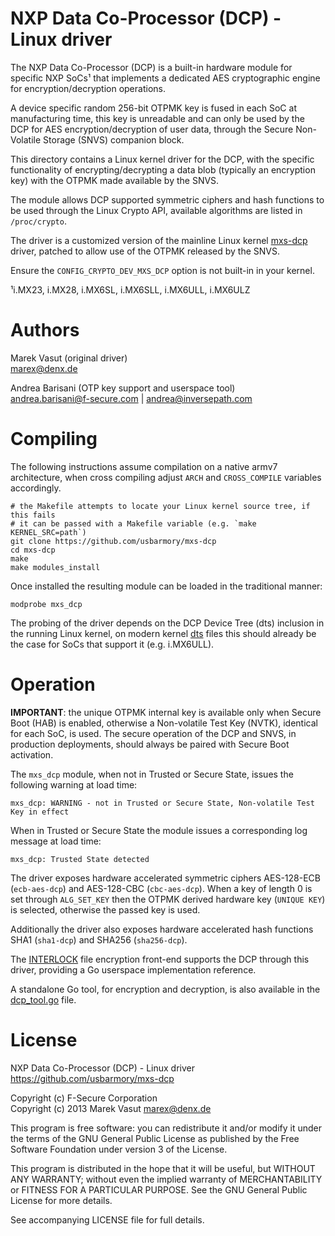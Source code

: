 NXP Data Co-Processor (DCP) - Linux driver
==========================================

The NXP Data Co-Processor (DCP) is a built-in hardware module for specific NXP
SoCs¹ that implements a dedicated AES cryptographic engine for
encryption/decryption operations.

A device specific random 256-bit OTPMK key is fused in each SoC at
manufacturing time, this key is unreadable and can only be used by the DCP for
AES encryption/decryption of user data, through the Secure Non-Volatile Storage
(SNVS) companion block.

This directory contains a Linux kernel driver for the DCP, with the specific
functionality of encrypting/decrypting a data blob (typically an encryption
key) with the OTPMK made available by the SNVS.

The module allows DCP supported symmetric ciphers and hash functions to be used
through the Linux Crypto API, available algorithms are listed in
`/proc/crypto`.

The driver is a customized version of the mainline Linux kernel
[mxs-dcp](https://github.com/torvalds/linux/blob/master/drivers/crypto/mxs-dcp.c)
driver, patched to allow use of the OTPMK released by the SNVS.

Ensure the `CONFIG_CRYPTO_DEV_MXS_DCP` option is not built-in in your kernel.

¹i.MX23, i.MX28, i.MX6SL, i.MX6SLL, i.MX6ULL, i.MX6ULZ

Authors
=======

Marek Vasut (original driver)  
marex@denx.de  

Andrea Barisani (OTP key support and userspace tool)  
andrea.barisani@f-secure.com | andrea@inversepath.com  

Compiling
=========

The following instructions assume compilation on a native armv7 architecture,
when cross compiling adjust `ARCH` and `CROSS_COMPILE` variables accordingly.

```
# the Makefile attempts to locate your Linux kernel source tree, if this fails
# it can be passed with a Makefile variable (e.g. `make KERNEL_SRC=path`)
git clone https://github.com/usbarmory/mxs-dcp
cd mxs-dcp
make
make modules_install
```

Once installed the resulting module can be loaded in the traditional manner:

```
modprobe mxs_dcp
```

The probing of the driver depends on the DCP Device Tree (dts) inclusion in
the running Linux kernel, on modern kernel
[dts](https://github.com/torvalds/linux/blob/v5.0/arch/arm/boot/dts/imx6ull.dtsi#L42-L50)
files this should already be the case for SoCs that support it (e.g. i.MX6ULL).

Operation
=========

**IMPORTANT**: the unique OTPMK internal key is available only when Secure Boot
(HAB) is enabled, otherwise a Non-volatile Test Key (NVTK), identical for each
SoC, is used. The secure operation of the DCP and SNVS, in production
deployments, should always be paired with Secure Boot activation.

The `mxs_dcp` module, when not in Trusted or Secure State, issues the
following warning at load time:

```
mxs_dcp: WARNING - not in Trusted or Secure State, Non-volatile Test Key in effect
```

When in Trusted or Secure State the module issues a corresponding log message
at load time:

```
mxs_dcp: Trusted State detected
```

The driver exposes hardware accelerated symmetric ciphers AES-128-ECB
(`ecb-aes-dcp`) and AES-128-CBC (`cbc-aes-dcp`). When a key of length 0 is set
through `ALG_SET_KEY` then the OTPMK derived hardware key (`UNIQUE KEY`) is
selected, otherwise the passed key is used.

Additionally the driver also exposes hardware accelerated hash functions SHA1
(`sha1-dcp`) and SHA256 (`sha256-dcp`).

The [INTERLOCK](https://github.com/usbarmory/interlock) file encryption
front-end supports the DCP through this driver, providing a Go userspace
implementation reference.

A standalone Go tool, for encryption and decryption, is also available in the
[dcp_tool.go](https://github.com/usbarmory/mxs-dcp/blob/master/dcp_tool.go)
file.

License
=======

NXP Data Co-Processor (DCP) - Linux driver
https://github.com/usbarmory/mxs-dcp

Copyright (c) F-Secure Corporation  
Copyright (c) 2013 Marek Vasut <marex@denx.de>  

This program is free software: you can redistribute it and/or modify it under
the terms of the GNU General Public License as published by the Free Software
Foundation under version 3 of the License.

This program is distributed in the hope that it will be useful, but WITHOUT ANY
WARRANTY; without even the implied warranty of MERCHANTABILITY or FITNESS FOR A
PARTICULAR PURPOSE. See the GNU General Public License for more details.

See accompanying LICENSE file for full details.
